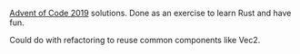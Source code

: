 [Advent of Code 2019](https://adventofcode.com/2019) solutions. Done as an exercise to learn Rust and have fun.

Could do with refactoring to reuse common components like Vec2.